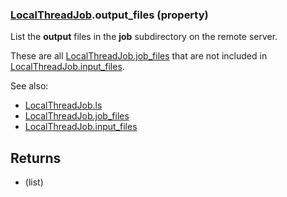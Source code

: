 ### [LocalThreadJob](LocalThreadJob.md).output_files (property)




List the **output** files in the **job** subdirectory on the remote server.

These are all [LocalThreadJob.job_files](LocalThreadJob.job_files.md) that are not included in [LocalThreadJob.input_files](LocalThreadJob.input_files.md).

See also:

* [LocalThreadJob.ls](LocalThreadJob.ls.md)
* [LocalThreadJob.job_files](LocalThreadJob.job_files.md)
* [LocalThreadJob.input_files](LocalThreadJob.input_files.md)

Returns
----------
* (list)

